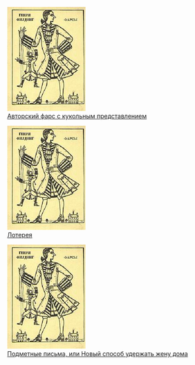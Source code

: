 ![](Авторский%20фарс%20с%20кукольным%20представлением.jpg)  
[Авторский фарс с кукольным представлением](Авторский%20фарс%20с%20кукольным%20представлением.txt)

![](Лотерея.jpg)  
[Лотерея](Лотерея.txt)

![](Подметные%20письма,%20или%20Новый%20способ%20удержать%20жену%20дома.jpg)  
[Подметные письма, или Новый способ удержать жену дома](Подметные%20письма,%20или%20Новый%20способ%20удержать%20жену%20дома.txt)

